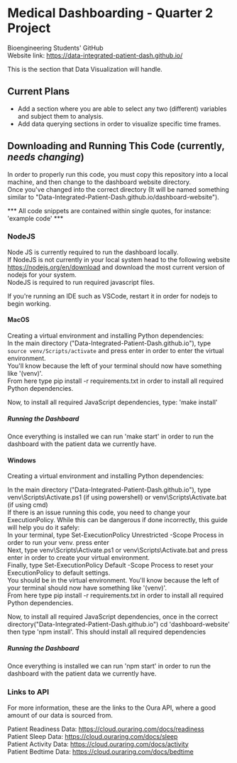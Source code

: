 # Medical Dashboarding - Quarter 2 Project

Bioengineering Students' GitHub
<br> Website link: https://data-integrated-patient-dash.github.io/

This is the section that Data Visualization will handle. 

## Current Plans
- Add a section where you are able to select any two (different) variables and subject them to analysis.<br>
- Add data querying sections in order to visualize specific time frames.


## Downloading and Running This Code (currently, *needs changing*)
In order to properly run this code, you must copy this repository into a local machine, and then change to the dashboard website directory. <br>Once you've changed into the correct directory (It will be named something similar to "Data-Integrated-Patient-Dash.github.io/dashboard-website").

 *** All code snippets are contained within single quotes, for instance: 'example code' ***

### NodeJS
Node JS is currently required to run the dashboard locally. <br> If NodeJS is not currently in your local system head to the following website https://nodejs.org/en/download and download the most current version of nodejs for your system.<br> 
NodeJS is required to run required javascript files.<br>

If you're running an IDE such as VSCode, restart it in order for nodejs to begin working. <br>

#### MacOS
Creating a virtual environment and installing Python dependencies:<br>
In the main directory ("Data-Integrated-Patient-Dash.github.io"), type `source venv/Scripts/activate` and press enter in order to enter the virtual environment.<br>  You'll know because the left of your terminal should now have something like '(venv)'.<br>
From here type pip install -r requirements.txt in order to install all required Python dependencies. <br>

Now, to install all required JavaScript dependencies, type: 'make install' <br>

##### Running the Dashboard
Once everything is installed we can run 'make start' in order to run the dashboard with the patient data we currently have. <br>

#### Windows
Creating a virtual environment and installing Python dependencies:<br>


In the main directory ("Data-Integrated-Patient-Dash.github.io"), type venv\Scripts\Activate.ps1 (if using powershell) or venv\Scripts\Activate.bat (if using cmd) <br>
If there is an issue running this code, you need to change your ExecutionPolicy. While this can be dangerous if done incorrectly, this guide will help you do it safely: <br>
In your terminal, type Set-ExecutionPolicy Unrestricted -Scope Process in order to run your venv. press enter <br>
Next, type venv\Scripts\Activate.ps1 or venv\Scripts\Activate.bat and press enter in order to create your virtual environment.<br>
Finally, type Set-ExecutionPolicy Default -Scope Process to reset your ExecutionPolicy to default settings.<br>
You should be in the virtual environment. You'll know because the left of your terminal should now have something like '(venv)'. <br>
From here type pip install -r requirements.txt in order to install all required Python dependencies. <br>

Now, to install all required JavaScript dependencies, once in the correct directory("Data-Integrated-Patient-Dash.github.io") cd 'dashboard-website' then type 'npm install'. This should install all required dependencies <br>

##### Running the Dashboard 
Once everything is installed we can run 'npm start' in order to run the dashboard with the patient data we currently have.<br>


### Links to API
For more information, these are the links to the Oura API, where a good amount of our data is sourced from. 

Patient Readiness Data: https://cloud.ouraring.com/docs/readiness <br>
Patient Sleep Data: https://cloud.ouraring.com/docs/sleep <br>
Patient Activity Data: https://cloud.ouraring.com/docs/activity <br>
Patient Bedtime Data: https://cloud.ouraring.com/docs/bedtime <br>

